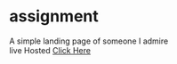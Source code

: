 # assignment
A simple landing page of someone I admire <br>
live Hosted <a href="https://sharonbogomba.github.io/assignment/">Click Here</a>
